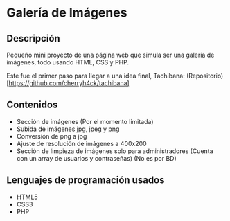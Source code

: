 # Galería de Imágenes

## Descripción
Pequeño mini proyecto de una página web que simula ser una galería de imágenes, todo usando HTML, CSS y PHP. 

Este fue el primer paso para llegar a una idea final, Tachibana: (Repositorio)[https://github.com/cherryh4ck/tachibana]

## Contenidos
- Sección de imágenes (Por el momento limitada)
- Subida de imágenes jpg, jpeg y png
- Conversión de png a jpg
- Ajuste de resolución de imágenes a 400x200
- Sección de limpieza de imágenes solo para administradores (Cuenta con un array de usuarios y contraseñas) (No es por BD)

## Lenguajes de programación usados
- HTML5
- CSS3
- PHP



